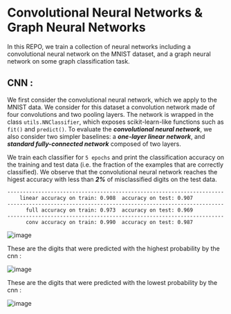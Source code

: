# Convolutional Neural Networks & Graph Neural Networks

In this REPO, we train a collection of neural networks including a convolutional neural network on the MNIST dataset, and a graph neural network on some graph classification task.

## CNN :

We first consider the convolutional neural network, which we apply to the MNIST data.
We consider for this dataset a convolution network made of four convolutions and two pooling layers.
The network is wrapped in the class `utils.NNClassifier`, which exposes scikit-learn-like functions such as `fit()` and `predict()`. To evaluate the ***convolutional neural network***, we also consider two simpler baselines: a ***one-layer linear network***, and ***standard fully-connected network*** composed of two layers.


We train each classifier for `5 epochs` and print the classification accuracy on the training and test data (i.e. the fraction of the examples that are correctly classified). 
We observe that the convolutional neural network reaches the higest accuracy with less than ***2%*** of misclassified digits on the test data.

```
----------------------------------------------------------------------
    linear accuracy on train: 0.908  accuracy on test: 0.907
----------------------------------------------------------------------
      full accuracy on train: 0.973  accuracy on test: 0.969
----------------------------------------------------------------------
      conv accuracy on train: 0.990  accuracy on test: 0.987

```

![image](https://user-images.githubusercontent.com/85687148/126723270-d7d450f2-e030-4df3-9710-68b22c3e95cf.png)

These are the digits that were predicted with the highest probability by the cnn :

![image](https://user-images.githubusercontent.com/85687148/126724962-dba4324b-49a7-4505-8e2e-cdb8c0ff71a7.png)

These are the digits that were predicted with the lowest probability by the cnn :

![image](https://user-images.githubusercontent.com/85687148/126724997-52f695bd-a489-40c6-85a9-bee35b770ba4.png)






